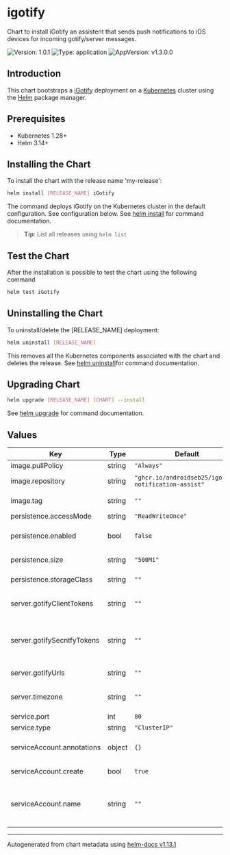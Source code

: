 # igotify

Chart to install iGotify an assistent that sends push notifications to iOS devices for incoming gotify/server messages.

![Version: 1.0.1](https://img.shields.io/badge/Version-1.0.1-informational?style=flat-square) ![Type: application](https://img.shields.io/badge/Type-application-informational?style=flat-square) ![AppVersion: v1.3.0.0](https://img.shields.io/badge/AppVersion-v1.3.0.0-informational?style=flat-square)

## Introduction

This chart bootstraps a [iGotify](https://github.com/androidseb25/iGotify-Notification-Assistent) deployment on a [Kubernetes](https://kubernetes.io) cluster using the [Helm](https://helm.sh) package manager.

## Prerequisites

- Kubernetes 1.28+
- Helm 3.14+

## Installing the Chart

To install the chart with the release name 'my-release':

```bash
helm install [RELEASE_NAME] iGotify
```

The command deploys iGotify on the Kubernetes cluster in the default configuration.
See configuration below.
See [helm install](https://helm.sh/docs/helm/helm_install/) for command documentation.
> **Tip**: List all releases using `helm list`

## Test the Chart

After the installation is possible to test the chart using the following command

```bash
helm test iGotify
```

## Uninstalling the Chart

To uninstall/delete the [RELEASE_NAME] deployment:

```bash
helm uninstall [RELEASE_NAME]
```

This removes all the Kubernetes components associated with the chart and deletes the release.
See [helm uninstall](https://helm.sh/docs/helm/helm_uninstall/)for command documentation.

## Upgrading Chart

```bash
helm upgrade [RELEASE_NAME] [CHART] --install
```

See [helm upgrade](https://helm.sh/docs/helm/helm_upgrade/) for command documentation.

## Values

| Key | Type | Default | Description |
|-----|------|---------|-------------|
| image.pullPolicy | string | `"Always"` | pull policy |
| image.repository | string | `"ghcr.io/androidseb25/igotify-notification-assist"` | repository with igotify image |
| image.tag | string | `""` | current version of the image |
| persistence.accessMode | string | `"ReadWriteOnce"` | accessMode |
| persistence.enabled | bool | `false` | enable persistence when true |
| persistence.size | string | `"500Mi"` | default storage size |
| persistence.storageClass | string | `""` | actual storageClass |
| server.gotifyClientTokens | string | `""` | the client token from the Gotify Client |
| server.gotifySecntfyTokens | string | `""` | the SecNtfy Token that you get from the app after configure |
| server.gotifyUrls | string | `""` | the local gotify sever URL |
| server.timezone | string | `""` | server timezone (eg. Europe/Rome) |
| service.port | int | `80` |  |
| service.type | string | `"ClusterIP"` |  |
| serviceAccount.annotations | object | `{}` | add annotations to serviceAccount |
| serviceAccount.create | bool | `true` | enable serviceAccount |
| serviceAccount.name | string | `""` | name of the serviceAccount (will be generated if empty) |

----------------------------------------------
Autogenerated from chart metadata using [helm-docs v1.13.1](https://github.com/norwoodj/helm-docs/releases/v1.13.1)
